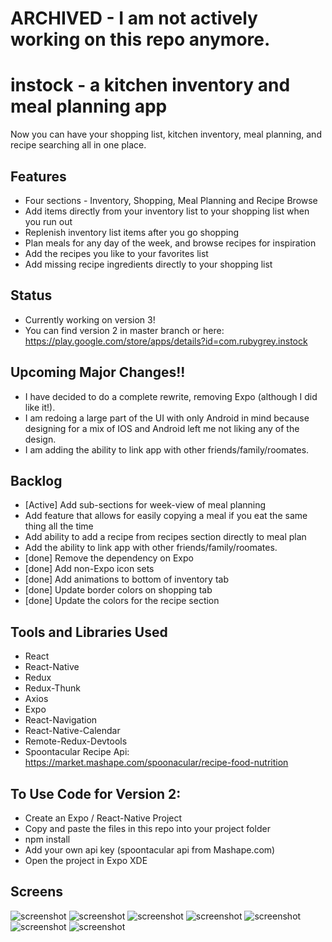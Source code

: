 # ARCHIVED - I am not actively working on this repo anymore.

# instock - a kitchen inventory and meal planning app
Now you can have your shopping list, kitchen inventory, meal planning, and recipe searching all in one place.

## Features
* Four sections - Inventory, Shopping, Meal Planning and Recipe Browse
* Add items directly from your inventory list to your shopping list when you run out
* Replenish inventory list items after you go shopping
* Plan meals for any day of the week, and browse recipes for inspiration
* Add the recipes you like to your favorites list
* Add missing recipe ingredients directly to your shopping list

## Status
* Currently working on version 3!
* You can find version 2 in master branch or here: https://play.google.com/store/apps/details?id=com.rubygrey.instock

## Upcoming Major Changes!!
* I have decided to do a complete rewrite, removing Expo (although I did like it!).
* I am redoing a large part of the UI with only Android in mind because designing for a mix of IOS and Android left me not liking any of the design.
* I am adding the ability to link app with other friends/family/roomates.

## Backlog
* [Active] Add sub-sections for week-view of meal planning
* Add feature that allows for easily copying a meal if you eat the same thing all the time
* Add ability to add a recipe from recipes section directly to meal plan
* Add the ability to link app with other friends/family/roomates.
* [done] Remove the dependency on Expo
* [done] Add non-Expo icon sets
* [done] Add animations to bottom of inventory tab
* [done] Update border colors on shopping tab
* [done] Update the colors for the recipe section

## Tools and Libraries Used
* React
* React-Native
* Redux
* Redux-Thunk
* Axios
* Expo
* React-Navigation
* React-Native-Calendar
* Remote-Redux-Devtools
* Spoontacular Recipe Api: https://market.mashape.com/spoonacular/recipe-food-nutrition

## To Use Code for Version 2:
* Create an Expo / React-Native Project
* Copy and paste the files in this repo into your project folder
* npm install
* Add your own api key (spoontacular api from Mashape.com)
* Open the project in Expo XDE

## Screens

![screenshot](/Screenshots/Screenshot_20170720-130147.png "Inventory")  ![screenshot](/Screenshots/Screenshot_20170720-130204.png "Shopping")  ![screenshot](/Screenshots/Screenshot_20170720-130219.png "Weekly Meals")  ![screenshot](/Screenshots/Screenshot_20170720-130233.png "Meal Planning")
![screenshot](/Screenshots/Screenshot_20170720-130317.png "Recipes")  ![screenshot](/Screenshots/Screenshot_20170720-130330.png "Recipe Search Results")  ![screenshot](/Screenshots/Screenshot_20170720-130343.png "Recipe Details") 
